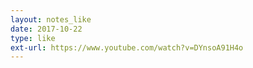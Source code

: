 ```yaml
---
layout: notes_like
date: 2017-10-22
type: like
ext-url: https://www.youtube.com/watch?v=DYnsoA91H4o
---
```


